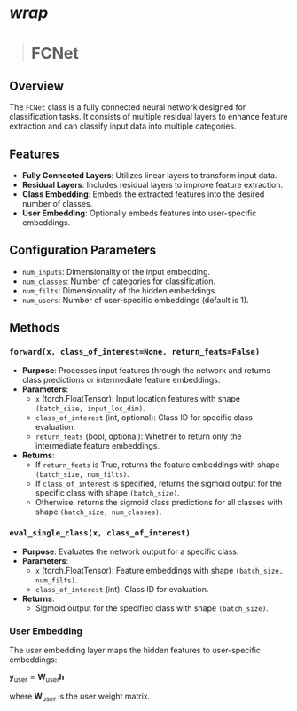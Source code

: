 # <em>wrap</em>

> # FCNet

## Overview
The `FCNet` class is a fully connected neural network designed for classification tasks. It consists of multiple residual layers to enhance feature extraction and can classify input data into multiple categories.

## Features
- **Fully Connected Layers**: Utilizes linear layers to transform input data.
- **Residual Layers**: Includes residual layers to improve feature extraction.
- **Class Embedding**: Embeds the extracted features into the desired number of classes.
- **User Embedding**: Optionally embeds features into user-specific embeddings.

## Configuration Parameters
- `num_inputs`: Dimensionality of the input embedding.
- `num_classes`: Number of categories for classification.
- `num_filts`: Dimensionality of the hidden embeddings.
- `num_users`: Number of user-specific embeddings (default is 1).

## Methods
### `forward(x, class_of_interest=None, return_feats=False)`
- **Purpose**: Processes input features through the network and returns class predictions or intermediate feature embeddings.
- **Parameters**:
  - `x` (torch.FloatTensor): Input location features with shape `(batch_size, input_loc_dim)`.
  - `class_of_interest` (int, optional): Class ID for specific class evaluation.
  - `return_feats` (bool, optional): Whether to return only the intermediate feature embeddings.
- **Returns**:
  - If `return_feats` is True, returns the feature embeddings with shape `(batch_size, num_filts)`.
  - If `class_of_interest` is specified, returns the sigmoid output for the specific class with shape `(batch_size)`.
  - Otherwise, returns the sigmoid class predictions for all classes with shape `(batch_size, num_classes)`.

### `eval_single_class(x, class_of_interest)`
- **Purpose**: Evaluates the network output for a specific class.
- **Parameters**:
  - `x` (torch.FloatTensor): Feature embeddings with shape `(batch_size, num_filts)`.
  - `class_of_interest` (int): Class ID for evaluation.
- **Returns**:
  - Sigmoid output for the specified class with shape `(batch_size)`.



### User Embedding
The user embedding layer maps the hidden features to user-specific embeddings:

$\mathbf{y} _{\text{user}} = \mathbf{W} _{\text{user}} \mathbf{h}$

where $\mathbf{W}_{\text{user}}$ is the user weight matrix.
